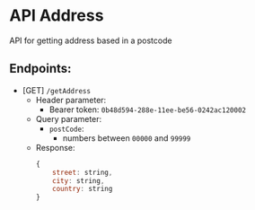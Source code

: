 # API Address
API for getting address based in a postcode

## Endpoints:
- [GET] `/getAddress`
  - Header parameter:
    - Bearer token: `0b48d594-288e-11ee-be56-0242ac120002`
  - Query parameter:
    - `postCode`:
      - numbers between `00000` and `99999`
  - Response:
    ```javascript
    {
        street: string,
        city: string,
        country: string
    }
    ```